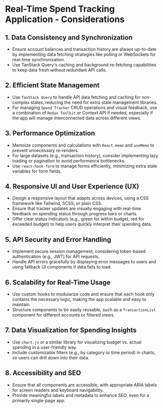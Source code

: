 # Real-Time Spend Tracking Application - Considerations

## 1. Data Consistency and Synchronization

- Ensure account balances and transaction history are always up-to-date by implementing data fetching strategies like polling or WebSockets for real-time synchronization.
- Use TanStack Query's caching and background re-fetching capabilities to keep data fresh without redundant API calls.

## 2. Efficient State Management

- Use `TanStack Query` to handle API data fetching and caching for non-complex states, reducing the need for extra state management libraries.
- For managing `Spend Tracker` CRUD operations and visual feedback, use a combination of `Redux Toolkit` or Context API if needed, especially if the app will manage interconnected data across different views.

## 3. Performance Optimization

- Memoize components and calculations with `React.memo` and `useMemo` to prevent unnecessary re-renders.
- For large datasets (e.g., transaction history), consider implementing lazy loading or pagination to avoid performance bottlenecks.
- Use `react-hook-form` to manage forms efficiently, minimizing extra state variables for form fields.

## 4. Responsive UI and User Experience (UX)

- Design a responsive layout that adapts across devices, using a CSS framework like Tailwind, SCSS, or plain CSS.
- Ensure that tracker updates are visually engaging with real-time feedback on spending status through progress bars or charts.
- Offer clear status indicators (e.g., green for within budget, red for exceeded budget) to help users quickly interpret their spending data.

## 5. API Security and Error Handling

- Implement secure session management, considering token-based authentication (e.g., JWT) for API requests.
- Handle API errors gracefully by displaying error messages to users and using fallback UI components if data fails to load.

## 6. Scalability for Real-Time Usage

- Use custom hooks to modularize code and ensure that each hook only contains the necessary logic, making the app scalable and easy to maintain.
- Structure components to be easily reusable, such as a `TransactionList` component for different accounts or filtered views.

## 7. Data Visualization for Spending Insights

- Use `chart.js` or a similar library for visualizing budget vs. actual spending in a user-friendly way.
- Include customizable filters (e.g., by category or time period) in charts, so users can drill down into their data.

## 8. Accessibility and SEO

- Ensure that all components are accessible, with appropriate ARIA labels for screen readers and keyboard navigability.
- Provide meaningful labels and metadata to enhance SEO, even for a primarily single-page app.
